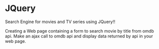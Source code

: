 # JQuery
Search Engine for movies and TV series using JQuery!!

Creating a Web page containing a form to search movie by title from omdb api. Make an ajax call to omdb api and display data returned by api in your web page.

